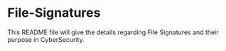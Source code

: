 # File-Signatures
This README file will give the details regarding File Signatures and their purpose in CyberSecurity.

